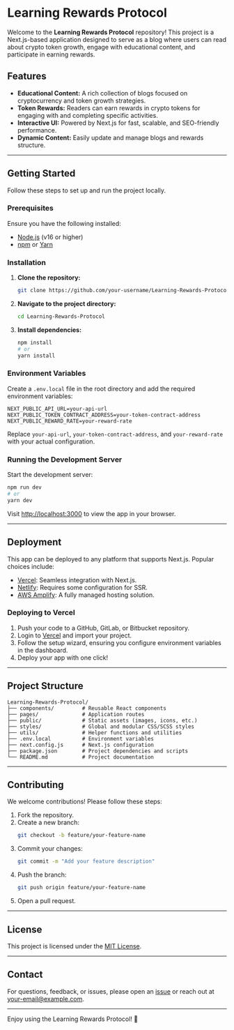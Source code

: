 # Learning Rewards Protocol

Welcome to the **Learning Rewards Protocol** repository! This project is a Next.js-based application designed to serve as a blog where users can read about crypto token growth, engage with educational content, and participate in earning rewards.

## Features

- **Educational Content:** A rich collection of blogs focused on cryptocurrency and token growth strategies.
- **Token Rewards:** Readers can earn rewards in crypto tokens for engaging with and completing specific activities.
- **Interactive UI:** Powered by Next.js for fast, scalable, and SEO-friendly performance.
- **Dynamic Content:** Easily update and manage blogs and rewards structure.

---

## Getting Started

Follow these steps to set up and run the project locally.

### Prerequisites

Ensure you have the following installed:

- [Node.js](https://nodejs.org/) (v16 or higher)
- [npm](https://www.npmjs.com/) or [Yarn](https://yarnpkg.com/)

### Installation

1. **Clone the repository:**
   ```bash
   git clone https://github.com/your-username/Learning-Rewards-Protocol.git
   ```

2. **Navigate to the project directory:**
   ```bash
   cd Learning-Rewards-Protocol
   ```

3. **Install dependencies:**
   ```bash
   npm install
   # or
   yarn install
   ```

### Environment Variables

Create a `.env.local` file in the root directory and add the required environment variables:

```env
NEXT_PUBLIC_API_URL=your-api-url
NEXT_PUBLIC_TOKEN_CONTRACT_ADDRESS=your-token-contract-address
NEXT_PUBLIC_REWARD_RATE=your-reward-rate
```

Replace `your-api-url`, `your-token-contract-address`, and `your-reward-rate` with your actual configuration.

### Running the Development Server

Start the development server:

```bash
npm run dev
# or
yarn dev
```

Visit [http://localhost:3000](http://localhost:3000) to view the app in your browser.

---

## Deployment

This app can be deployed to any platform that supports Next.js. Popular choices include:

- [Vercel](https://vercel.com/): Seamless integration with Next.js.
- [Netlify](https://www.netlify.com/): Requires some configuration for SSR.
- [AWS Amplify](https://aws.amazon.com/amplify/): A fully managed hosting solution.

### Deploying to Vercel

1. Push your code to a GitHub, GitLab, or Bitbucket repository.
2. Login to [Vercel](https://vercel.com/) and import your project.
3. Follow the setup wizard, ensuring you configure environment variables in the dashboard.
4. Deploy your app with one click!

---

## Project Structure

```plaintext
Learning-Rewards-Protocol/
├── components/         # Reusable React components
├── pages/              # Application routes
├── public/             # Static assets (images, icons, etc.)
├── styles/             # Global and modular CSS/SCSS styles
├── utils/              # Helper functions and utilities
├── .env.local          # Environment variables
├── next.config.js      # Next.js configuration
├── package.json        # Project dependencies and scripts
└── README.md           # Project documentation
```

---

## Contributing

We welcome contributions! Please follow these steps:

1. Fork the repository.
2. Create a new branch:
   ```bash
   git checkout -b feature/your-feature-name
   ```
3. Commit your changes:
   ```bash
   git commit -m "Add your feature description"
   ```
4. Push the branch:
   ```bash
   git push origin feature/your-feature-name
   ```
5. Open a pull request.

---

## License

This project is licensed under the [MIT License](LICENSE).

---

## Contact

For questions, feedback, or issues, please open an [issue](https://github.com/your-username/Learning-Rewards-Protocol/issues) or reach out at your-email@example.com.

---

Enjoy using the Learning Rewards Protocol! 🚀
